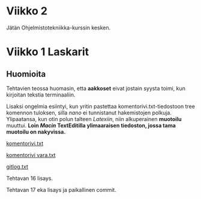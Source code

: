 # Viikko 2

Jätän Ohjelmistotekniikka-kurssin kesken.

# Viikko 1 Laskarit
## Huomioita
Tehtavien teossa huomasin, etta **aakkoset** eivat jostain syysta toimi, 
kun kirjoitan tekstia terminaaliin.

Lisaksi ongelmia esiintyi, kun yritin pastettaa komentorivi.txt-tiedostoon 
tree komennon tuloksen, silla *nano* ei tunnistanut hakemistojen 
polkuja. Ylipaatansa, kun otin polun talteen *Latexiin*, niin alkuperainen 
**muotoilu** muuttui. **Loin _Macin_ TextEditilla ylimaaraisen tiedoston, 
jossa tama muotoilu on nakyvissa.**

[komentorivi.txt](https://github.com/TaikoLefa/ot-harjoitustyo/blob/main/laskarit/viikko1/komentorivi.txt)

[komentorivi vara.txt](https://github.com/TaikoLefa/ot-harjoitustyo/blob/main/laskarit/viikko1/komentorivi%20vara.txt)

[gitlog.txt](https://github.com/TaikoLefa/ot-harjoitustyo/blob/main/laskarit/viikko1/gitlog.txt)

Tehtavan 16 lisays.

Tehtavan 17 eka lisays ja paikallinen commit.
